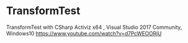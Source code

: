# TransformTest
 TransformTest with CSharp Activiz x64 , Visual Studio 2017 Community, Windows10 
 https://www.youtube.com/watch?v=d7PcWEOORjU
